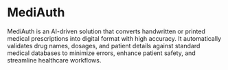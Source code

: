 # MediAuth
MediAuth is an AI-driven solution that converts handwritten or printed medical prescriptions into digital format with high accuracy. It automatically validates drug names, dosages, and patient details against standard medical databases to minimize errors, enhance patient safety, and streamline healthcare workflows.
